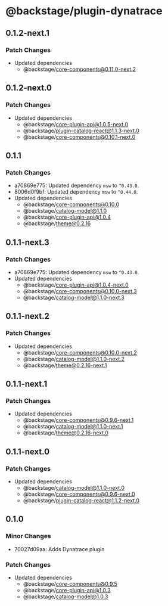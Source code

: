 # @backstage/plugin-dynatrace

## 0.1.2-next.1

### Patch Changes

- Updated dependencies
  - @backstage/core-components@0.11.0-next.2

## 0.1.2-next.0

### Patch Changes

- Updated dependencies
  - @backstage/core-plugin-api@1.0.5-next.0
  - @backstage/plugin-catalog-react@1.1.3-next.0
  - @backstage/core-components@0.10.1-next.0

## 0.1.1

### Patch Changes

- a70869e775: Updated dependency `msw` to `^0.43.0`.
- 8006d0f9bf: Updated dependency `msw` to `^0.44.0`.
- Updated dependencies
  - @backstage/core-components@0.10.0
  - @backstage/catalog-model@1.1.0
  - @backstage/core-plugin-api@1.0.4
  - @backstage/theme@0.2.16

## 0.1.1-next.3

### Patch Changes

- a70869e775: Updated dependency `msw` to `^0.43.0`.
- Updated dependencies
  - @backstage/core-plugin-api@1.0.4-next.0
  - @backstage/core-components@0.10.0-next.3
  - @backstage/catalog-model@1.1.0-next.3

## 0.1.1-next.2

### Patch Changes

- Updated dependencies
  - @backstage/core-components@0.10.0-next.2
  - @backstage/catalog-model@1.1.0-next.2
  - @backstage/theme@0.2.16-next.1

## 0.1.1-next.1

### Patch Changes

- Updated dependencies
  - @backstage/core-components@0.9.6-next.1
  - @backstage/catalog-model@1.1.0-next.1
  - @backstage/theme@0.2.16-next.0

## 0.1.1-next.0

### Patch Changes

- Updated dependencies
  - @backstage/catalog-model@1.1.0-next.0
  - @backstage/core-components@0.9.6-next.0
  - @backstage/plugin-catalog-react@1.1.2-next.0

## 0.1.0

### Minor Changes

- 70027d09aa: Adds Dynatrace plugin

### Patch Changes

- Updated dependencies
  - @backstage/core-components@0.9.5
  - @backstage/core-plugin-api@1.0.3
  - @backstage/catalog-model@1.0.3

